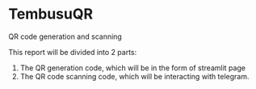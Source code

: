 # TembusuQR
QR code generation and scanning

This report will be divided into 2 parts:
1. The QR generation code, which will be in the form of streamlit page
2. The QR code scanning code, which will be interacting with telegram. 
